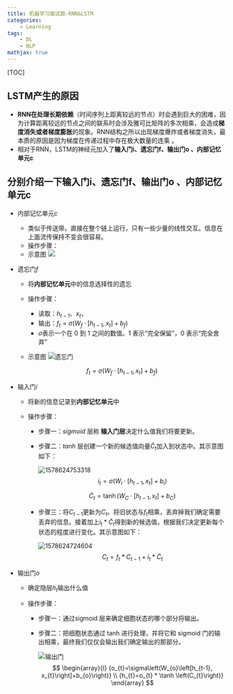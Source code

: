 ```yaml
---
title: 机器学习面试题-RNN&LSTM
categories: 
    - Learning
tags:  
    - DL
    - NLP
mathjax: true
---
```

<meta name="referrer" content="no-referrer"/>
[TOC]

## LSTM产生的原因

- **RNN在处理长期依赖**（时间序列上距离较远的节点）时会遇到巨大的困难，因为计算距离较远的节点之间的联系时会涉及雅可比矩阵的多次相乘，会造成**梯度消失或者梯度膨胀**的现象。RNN结构之所以出现梯度爆炸或者梯度消失，最本质的原因是因为梯度在传递过程中存在极大数量的连乘 。
- 相对于RNN，LSTM的神经元加入了**输入门i、遗忘门f、输出门o 、内部记忆单元c** 

<!-- more -->

## 分别介绍一下输入门i、遗忘门f、输出门o 、内部记忆单元c

- 内部记忆单元$c$

  -  类似于传送带。直接在整个链上运行，只有一些少量的线性交互。信息在上面流传保持不变会很容易。  
  - 操作步骤：
  - 示意图
    ![](https://img-blog.csdn.net/20170919124608594?watermark/2/text/aHR0cDovL2Jsb2cuY3Nkbi5uZXQvbHJlYWRlcmw=/font/5a6L5L2T/fontsize/400/fill/I0JBQkFCMA==/dissolve/70/gravity/SouthEast)

* 遗忘门$f$

  * 将**内部记忆单元**中的信息选择性的遗忘

  * 操作步骤：

    * 读取：$h_{t-1}$、$x_t$，
    * 输出：$f_{t}=\sigma\left(W_{f} \cdot\left[h_{t-1}, x_{t}\right]+b_{f}\right)$
    * $\sigma$表示一个在 0 到 1 之间的数值。1 表示“完全保留”，0 表示“完全舍弃”

  * 示意图
    ![遗忘门](https://pic4.zhimg.com/80/v2-11ca9e4a19504874202ac9880da9840f_1440w.jpg)

  $$
  f_{t}=\sigma\left(W_{f} \cdot\left[h_{t-1}, x_{t}\right]+b_{f}\right)
  $$

* 输入门$i$

  * 将新的信息记录到**内部记忆单元**中

  * 操作步骤：

    * 步骤一：$sigmoid$ 层称 **输入门层**决定什么值我们将要更新。

    * 步骤二：$tanh$ 层创建一个新的候选值向量$\tilde{C}_t$加入到状态中。其示意图如下：

      ![1578624753318](https://img-blog.csdn.net/20170301115512234?watermark/2/text/aHR0cDovL2Jsb2cuY3Nkbi5uZXQvSmVycl9feQ==/font/5a6L5L2T/fontsize/400/fill/I0JBQkFCMA==/dissolve/70/gravity/SouthEast)
      $$
      i_{t}=\sigma\left(W_{i} \cdot\left[h_{t-1}, x_{t}\right]+b_{i}\right)
      $$

      $$
      \tilde{C}_{t}=\tanh \left(W_{C} \cdot\left[h_{t-1}, x_{t}\right]+b_{C}\right)
      $$

    * 步骤三：将$C_{t-1}$更新为$C_{t}$。将旧状态与$f_t$相乘，丢弃掉我们确定需要丢弃的信息。接着加上$i_t * \tilde{C}_t$得到新的候选值，根据我们决定更新每个状态的程度进行变化。其示意图如下：

      ![1578624724604](https://img-blog.csdn.net/20170301120227745?watermark/2/text/aHR0cDovL2Jsb2cuY3Nkbi5uZXQvSmVycl9feQ==/font/5a6L5L2T/fontsize/400/fill/I0JBQkFCMA==/dissolve/70/gravity/SouthEast)
      $$
      C_{t}=f_{t} * C_{t-1}+i_{t} * \tilde{C}_{t}
      $$

* 输出门$o$

  * 确定隐层$h_t$输出什么值

  * 操作步骤：

    * 步骤一：通过sigmoid 层来确定细胞状态的哪个部分将输出。

    * 步骤二：把细胞状态通过 tanh 进行处理，并将它和 sigmoid 门的输出相乘，最终我们仅仅会输出我们确定输出的那部分。

      ![输出门](https://pic4.zhimg.com/80/v2-f928df2c02e17fb5da95bf8354880613_1440w.jpg)
      $$
      \begin{array}{l}
      {o_{t}=\sigma\left(W_{o}\left[h_{t-1}, x_{t}\right]+b_{o}\right)} \\
      {h_{t}=o_{t} * \tanh \left(C_{t}\right)}
      \end{array}
      $$